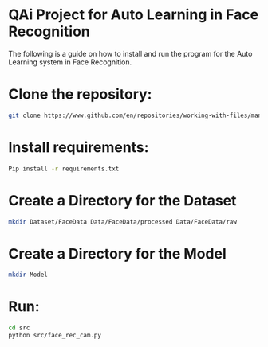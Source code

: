# QAi Project for Auto Learning in Face Recognition
The following is a guide on how to install and run the program for the Auto Learning system in Face Recognition.

# Clone the repository:
```bash
git clone https://www.github.com/en/repositories/working-with-files/managing-files/adding-a-file-to-a-repository 
```

# Install requirements:
```bash
Pip install -r requirements.txt
```

# Create a Directory for the Dataset
```bash
mkdir Dataset/FaceData Data/FaceData/processed Data/FaceData/raw
```

# Create a Directory for the Model
```bash
mkdir Model
``` 
# Run:
```bash
cd src
python src/face_rec_cam.py
```

